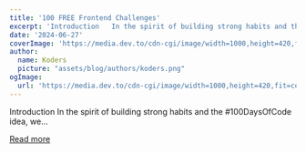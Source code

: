 ```yaml
---
title: '100 FREE Frontend Challenges'
excerpt: 'Introduction   In the spirit of building strong habits and the #100DaysOfCode idea, we...'
date: '2024-06-27'
coverImage: 'https://media.dev.to/cdn-cgi/image/width=1000,height=420,fit=cover,gravity=auto,format=auto/https%3A%2F%2Fdev-to-uploads.s3.amazonaws.com%2Fuploads%2Farticles%2Favh7ik84iq0w7sanb8ga.jpg'
author:
  name: Koders
  picture: "assets/blog/authors/koders.png"
ogImage:
  url: 'https://media.dev.to/cdn-cgi/image/width=1000,height=420,fit=cover,gravity=auto,format=auto/https%3A%2F%2Fdev-to-uploads.s3.amazonaws.com%2Fuploads%2Farticles%2Favh7ik84iq0w7sanb8ga.jpg'
---
```


Introduction   In the spirit of building strong habits and the #100DaysOfCode idea, we...

[Read more](https://dev.to/bigsondev/100-free-frontend-challenges-3f0)
